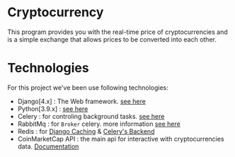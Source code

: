 # Cryptocurrency
This program provides you with the real-time price of cryptocurrencies and is a simple exchange that allows prices to be converted into each other.

# Technologies
For this project we've been use following technologies:
- Django[4.x] : The Web framework. [see here](https://www.djangoproject.com/)
- Python[3.9.x] : [see here](https://www.python.org/)
- Celery : for controling background tasks. [see here](https://docs.celeryq.dev/en/stable/)
- RabbitMq : for `Broker` celery. more information [see here](https://docs.celeryq.dev/en/stable/getting-started/backends-and-brokers/rabbitmq.html)
- Redis : for [Django Caching](https://docs.djangoproject.com/en/4.0/topics/cache/#redis) & [Celery's Backend](https://docs.celeryq.dev/en/stable/getting-started/backends-and-brokers/redis.html)
- CoinMarketCap API : the main api for interactive with cryptocurrencies data.  [Documentation](https://coinmarketcap.com/api/documentation/v1/)